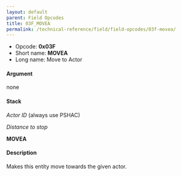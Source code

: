 ```yaml
---
layout: default
parent: Field Opcodes
title: 03F_MOVEA
permalink: /technical-reference/field/field-opcodes/03f-movea/
---
```


-   Opcode: **0x03F**
-   Short name: **MOVEA**
-   Long name: Move to Actor

#### Argument

none

#### Stack

  
*Actor ID* (always use PSHAC)

*Distance to stop*

**MOVEA**

#### Description

Makes this entity move towards the given actor.
